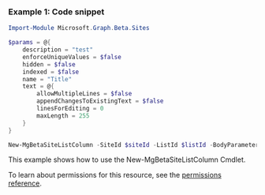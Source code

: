### Example 1: Code snippet

```powershellImport-Module Microsoft.Graph.Beta.Sites

$params = @{
	description = "test"
	enforceUniqueValues = $false
	hidden = $false
	indexed = $false
	name = "Title"
	text = @{
		allowMultipleLines = $false
		appendChangesToExistingText = $false
		linesForEditing = 0
		maxLength = 255
	}
}

New-MgBetaSiteListColumn -SiteId $siteId -ListId $listId -BodyParameter $params
```
This example shows how to use the New-MgBetaSiteListColumn Cmdlet.
To learn about permissions for this resource, see the [permissions reference](/graph/permissions-reference).

